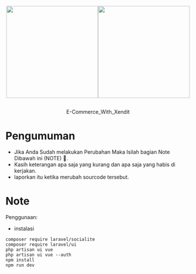 <p align="center"><a href="https://laravel.com" target="_blank"><img src="https://raw.githubusercontent.com/laravel/art/master/logo-lockup/5%20SVG/2%20CMYK/1%20Full%20Color/laravel-logolockup-cmyk-red.svg" width="250"><a href="https://www.xendit.co/id/" target="_blank"><img src="https://www.xendit.co/wp-content/uploads/2020/11/xendit-logo-white.svg" width="250"></a></p>
 

##
##
<p align="center">
    E-Commerce_With_Xendit
</p>

##

# Pengumuman
- Jika Anda Sudah melakukan Perubahan Maka Isilah bagian Note Dibawah ini (NOTE) 🔽.
- Kasih keterangan apa saja yang kurang dan apa saja yang habis di kerjakan.
- laporkan itu ketika merubah sourcode tersebut.

##
##

# Note
Penggunaan:
- instalasi
```
composer require laravel/socialite
composer require laravel/ui
php artisan ui vue
php artisan ui vue --auth
npm install
npm run dev
```

